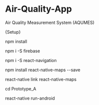 # Air-Quality-App
Air Quality Measurement System (AQUMES)

{Setup}

npm install

npm i -S firebase

npm i -S react-navigation

npm install react-native-maps --save

react-native link react-native-maps

cd Prototype_A

react-native run-android
